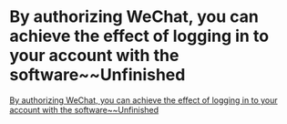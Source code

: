 # By authorizing WeChat, you can achieve the effect of logging in to your account with the software~~Unfinished
[By authorizing WeChat, you can achieve the effect of logging in to your account with the software~~Unfinished](https://aiwithcloud.com/2022/09/19/by_authorizing_wechat_you_can_achieve_the_effect_of_logging_in_to_your_account_with_the_softwareunfinished/)